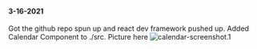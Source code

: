 #### 3-16-2021

Got the github repo spun up and react dev framework pushed up. Added Calendar Component to ./src. Picture here ![calendar-screenshot.1](./images/calendar-screenshot.1.png)
